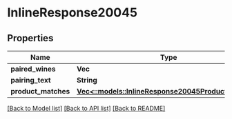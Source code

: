 # InlineResponse20045

## Properties

Name | Type | Description | Notes
------------ | ------------- | ------------- | -------------
**paired_wines** | **Vec<String>** |  | 
**pairing_text** | **String** |  | 
**product_matches** | [**Vec<::models::InlineResponse20045ProductMatches>**](inline_response_200_45_productMatches.md) |  | 

[[Back to Model list]](../README.md#documentation-for-models) [[Back to API list]](../README.md#documentation-for-api-endpoints) [[Back to README]](../README.md)


